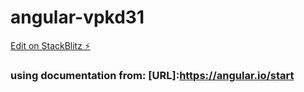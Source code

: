 # angular-vpkd31

[Edit on StackBlitz ⚡️](https://stackblitz.com/edit/angular-vpkd31)

### using documentation from: [URL]:https://angular.io/start

